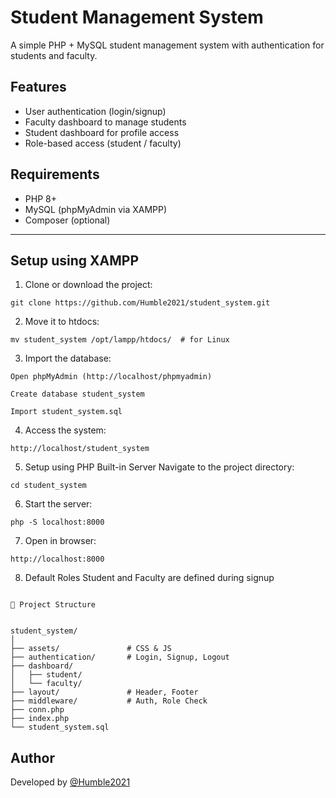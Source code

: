 # Student Management System

A simple PHP + MySQL student management system with authentication for students and faculty.

## Features

- User authentication (login/signup)
- Faculty dashboard to manage students
- Student dashboard for profile access
- Role-based access (student / faculty)

## Requirements

- PHP 8+
- MySQL (phpMyAdmin via XAMPP)
- Composer (optional)

---

## Setup using XAMPP

1. Clone or download the project:
```
git clone https://github.com/Humble2021/student_system.git
```
2. Move it to htdocs:

```
mv student_system /opt/lampp/htdocs/  # for Linux
```
3. Import the database:
```
Open phpMyAdmin (http://localhost/phpmyadmin)
```
```
Create database student_system
```
```
Import student_system.sql
```
4. Access the system:

```
http://localhost/student_system
```
5. Setup using PHP Built-in Server
Navigate to the project directory:

```
cd student_system
```
6. Start the server:

```
php -S localhost:8000
```
7. Open in browser:

```
http://localhost:8000
```
8. Default Roles
Student and Faculty are defined during signup

```Faculty can view all students

📁 Project Structure


student_system/
│
├── assets/               # CSS & JS
├── authentication/       # Login, Signup, Logout
├── dashboard/
│   ├── student/
│   └── faculty/
├── layout/               # Header, Footer
├── middleware/           # Auth, Role Check
├── conn.php
├── index.php
└── student_system.sql

```

## Author
Developed by [@Humble2021](https://github.com/Humble2021)
